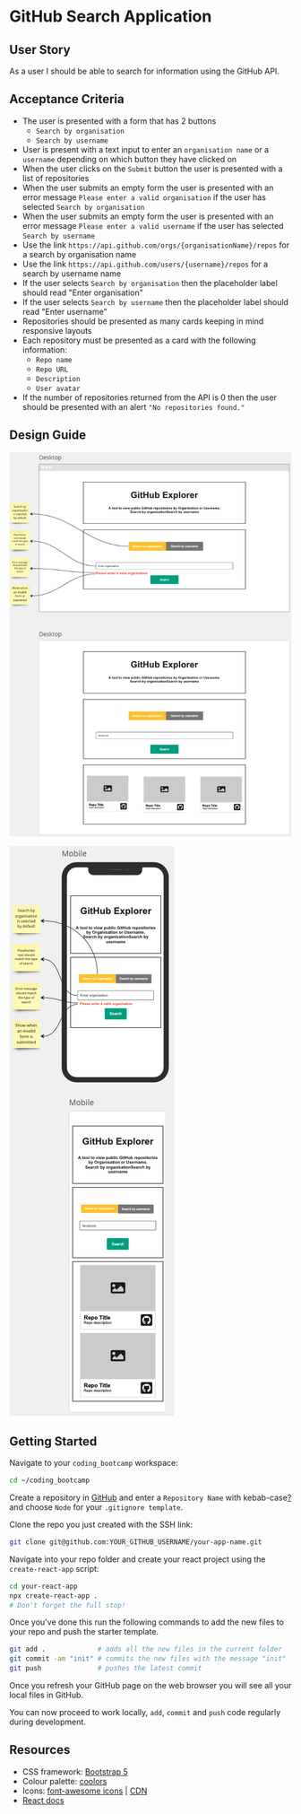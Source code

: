 # GitHub Search Application

## User Story

As a user I should be able to search for information using the GitHub API.

## Acceptance Criteria

- The user is presented with a form that has 2 buttons
  - `Search by organisation`
  - `Search by username`
- User is present with a text input to enter an `organisation name` or a `username` depending on which button they have clicked on
- When the user clicks on the `Submit` button the user is presented with a list of repositories
- When the user submits an empty form the user is presented with an error message `Please enter a valid organisation` if the user has selected `Search by organisation`
- When the user submits an empty form the user is presented with an error message `Please enter a valid username` if the user has selected `Search by username`
- Use the link `https://api.github.com/orgs/{organisationName}/repos` for a search by organisation name
- Use the link `https://api.github.com/users/{username}/repos` for a search by username name
- If the user selects `Search by organisation` then the placeholder label should read "Enter organisation"
- If the user selects `Search by username` then the placeholder label should read "Enter username"
- Repositories should be presented as many cards keeping in mind responsive layouts
- Each repository must be presented as a card with the following information:
  - `Repo name`
  - `Repo URL`
  - `Description`
  - `User avatar`
- If the number of repositories returned from the API is 0 then the user should be presented with an alert `"No repositories found."`

## Design Guide

![desktop design guide](desktop-design.png)

![mobile design guide](mobile-design.png)

## Getting Started

Navigate to your `coding_bootcamp` workspace:

```sh
cd ~/coding_bootcamp
```

Create a repository in [GitHub](https://github.com/new) and enter a `Repository Name` with kebab-case[?](https://www.freecodecamp.org/news/snake-case-vs-camel-case-vs-pascal-case-vs-kebab-case-whats-the-difference/#kebab-case) and choose `Node` for your `.gitignore template`.

Clone the repo you just created with the SSH link:

```sh
git clone git@github.com:YOUR_GITHUB_USERNAME/your-app-name.git
```

Navigate into your repo folder and create your react project using the `create-react-app` script:

```sh
cd your-react-app
npx create-react-app .
# Don't forget the full stop!
```

Once you've done this run the following commands to add the new files to your repo and push the starter template.

```sh
git add .             # adds all the new files in the current folder
git commit -am "init" # commits the new files with the message "init"
git push              # pushes the latest commit
```

Once you refresh your GitHub page on the web browser you will see all your local files in GitHub.

You can now proceed to work locally, `add`, `commit` and `push` code regularly during development.

## Resources

- CSS framework: [Bootstrap 5](https://getbootstrap.com/docs/5.3/getting-started/introduction/)
- Colour palette: [coolors](https://coolors.co/)
- Icons: [font-awesome icons](https://fontawesome.com/icons) | [CDN](https://cdnjs.com/libraries/font-awesome)
- [React docs](https://beta.reactjs.org/)
